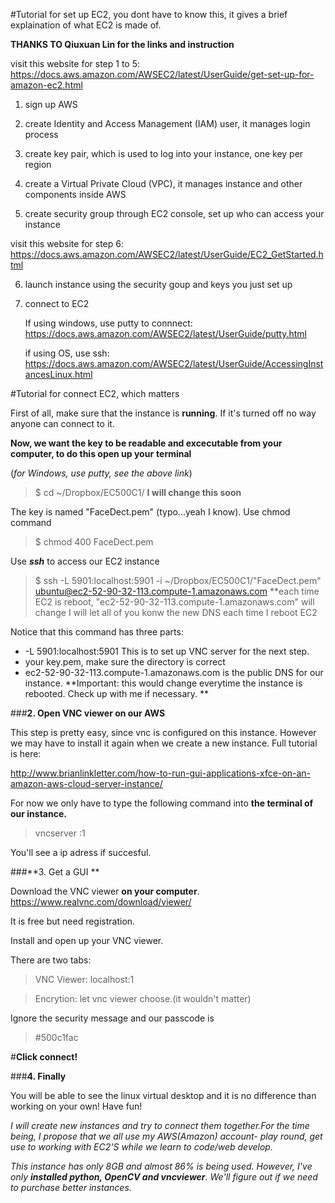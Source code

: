 #Tutorial for set up EC2, you dont have to know this, it gives a brief explaination of what EC2 is made of.

**THANKS TO Qiuxuan Lin for the links and instruction**

visit this website for step 1 to 5: https://docs.aws.amazon.com/AWSEC2/latest/UserGuide/get-set-up-for-amazon-ec2.html

1. sign up AWS

2. create Identity and Access Management (IAM) user, it manages login process

3. create key pair, which is used to log into your instance, one key per region

4. create a Virtual Private Cloud (VPC), it manages instance and other components inside AWS

5. create security group through EC2 console, set up who can access your instance

visit this website for step 6: https://docs.aws.amazon.com/AWSEC2/latest/UserGuide/EC2_GetStarted.html

6.  launch instance using the security goup and keys you just set up

7. connect to EC2

   If using windows, use putty to connnect: https://docs.aws.amazon.com/AWSEC2/latest/UserGuide/putty.html

   if using OS, use ssh: https://docs.aws.amazon.com/AWSEC2/latest/UserGuide/AccessingInstancesLinux.html 



#Tutorial for connect EC2, which matters 


First of all, make sure that the instance is **running**.   If it's turned off no way anyone can connect to it.

**Now, we want the key to be readable and excecutable from your computer, to do this open up your** **terminal**

(*for Windows, use putty, see the above link*)

> $ cd ~/Dropbox/EC500C1/ **I will change this soon**

The key is named "FaceDect.pem" (typo...yeah I know). Use chmod command

> $ chmod 400 FaceDect.pem

Use ***ssh*** to access our EC2 instance

>$ ssh -L 5901:localhost:5901 -i ~/Dropbox/EC500C1/"FaceDect.pem" ubuntu@ec2-52-90-32-113.compute-1.amazonaws.com
**each time EC2 is reboot, "ec2-52-90-32-113.compute-1.amazonaws.com" will change I will let all of you konw the new DNS each time I reboot EC2

Notice that this command has three parts:

- -L 5901:localhost:5901  This is to set up VNC server for the next step.
- your key.pem, make sure the directory is correct
- ec2-52-90-32-113.compute-1.amazonaws.com is the public DNS for our instance. 
**Important: this would change everytime the instance is rebooted. Check up with me if necessary. 
**



###**2. Open VNC viewer on our AWS**

This step is pretty easy, since vnc is configured on this instance. However we may have to install it again when we  create a new instance. Full tutorial is here:


<http://www.brianlinkletter.com/how-to-run-gui-applications-xfce-on-an-amazon-aws-cloud-server-instance/>

For now we only have to type the following command into **the terminal of our instance.**

>vncserver :1

You'll see a ip adress if succesful.

###**3. Get a GUI **

Download the VNC viewer **on your computer**.
<https://www.realvnc.com/download/viewer/>

It is free but need registration.

Install and open up your VNC viewer.

There are two tabs:

>VNC Viewer: localhost:1

>Encrytion: let vnc viewer choose.(it wouldn't matter)

Ignore the security message and our passcode is 

>#500c1fac

#**Click connect!**

###**4. Finally**

You will be able to see the linux virtual desktop and it is no difference than working on your own! Have fun!

_I will create new instances and try to connect them together.For the time being, I propose that we all use my AWS(Amazon) account- play round, get use to working with EC2'S while we learn to code/web develop._

_This instance has only 8GB and almost 86% is being used. However, I've only **installed python, OpenCV and vncviewer**. We'll figure out if we need to purchase better instances._




